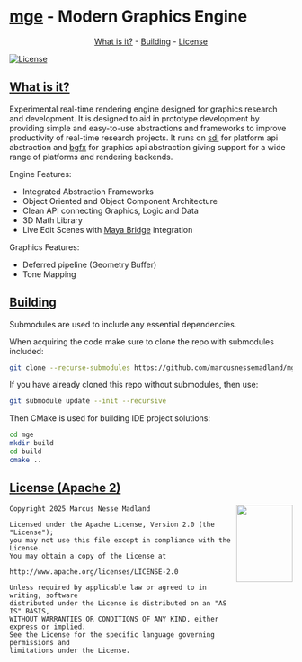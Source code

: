 [mge](https://github.com/marcusnessemadland/mge) - Modern Graphics Engine
============================================================================

<p align="center">
    <a href="#what-is-it">What is it?</a> -
    <a href="#building">Building</a> -
    <a href="#license-apache-2">License</a>
</p>

[![License](https://img.shields.io/github/license/marcusnessemadland/mge)](https://github.com/marcusnessemadland/mge/blob/main/LICENSE)

[What is it?](https://github.com/marcusnessemadland/mge)
-------------------------------------------------------------

Experimental real-time rendering engine designed for graphics research and development. It is designed to aid in prototype development by providing simple and easy-to-use abstractions and frameworks to improve productivity of real-time research projects. It runs on [sdl](https://github.com/libsdl-org/SDL) for platform api abstraction and [bgfx](https://github.com/bkaradzic/bgfx/) for graphics api abstraction giving support for a wide range of platforms and rendering backends.

Engine Features:
* Integrated Abstraction Frameworks
* Object Oriented and Object Component Architecture
* Clean API connecting Graphics, Logic and Data
* 3D Math Library
* Live Edit Scenes with [Maya Bridge](https://github.com/marcusnessemadland/maya-bridge) integration

Graphics Features:
* Deferred pipeline (Geometry Buffer)
* Tone Mapping

[Building](https://github.com/marcusnessemadland/mge)
-------------------------------------------------------------

Submodules are used to include any essential dependencies.

When acquiring the code make sure to clone the repo with submodules included:

```bash
git clone --recurse-submodules https://github.com/marcusnessemadland/mge.git
```

If you have already cloned this repo without submodules, then use:

```bash
git submodule update --init --recursive
```

Then CMake is used for building IDE project solutions:

```bash
cd mge
mkdir build
cd build
cmake ..
```

[License (Apache 2)](https://github.com/marcusnessemadland/mge/blob/main/LICENSE)
-----------------------------------------------------------------------

<a href="http://opensource.org/license/apache-2-0" target="_blank">
<img align="right" src="https://opensource.org/wp-content/uploads/2022/10/osi-badge-dark.svg" width="100" height="137">
</a>

	Copyright 2025 Marcus Nesse Madland
    
	Licensed under the Apache License, Version 2.0 (the "License");
	you may not use this file except in compliance with the License.
	You may obtain a copy of the License at

	http://www.apache.org/licenses/LICENSE-2.0

	Unless required by applicable law or agreed to in writing, software
	distributed under the License is distributed on an "AS IS" BASIS,
	WITHOUT WARRANTIES OR CONDITIONS OF ANY KIND, either express or implied.
	See the License for the specific language governing permissions and
	limitations under the License.
